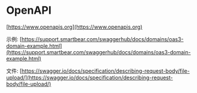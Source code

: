 # OpenAPI

[https://www.openapis.org](https://www.openapis.org)

示例: [https://support.smartbear.com/swaggerhub/docs/domains/oas3-domain-example.html](https://support.smartbear.com/swaggerhub/docs/domains/oas3-domain-example.html)

文件: [https://swagger.io/docs/specification/describing-request-body/file-upload/](https://swagger.io/docs/specification/describing-request-body/file-upload/)
